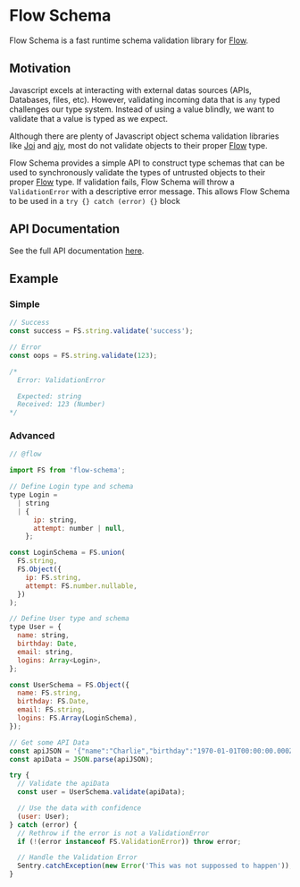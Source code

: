 # Flow Schema

Flow Schema is a fast runtime schema validation library for [Flow](https://FS.org).

## Motivation

Javascript excels at interacting with external datas sources (APIs, Databases, files, etc). However, validating incoming data that is `any` typed challenges our type system. Instead of using a value blindly, we want to validate that a value is typed as we expect.

Although there are plenty of Javascript object schema validation libraries like [Joi](https://github.com/hapijs/joi) and [ajv](https://github.com/epoberezkin/ajv), most do not validate objects to their proper [Flow](https://FS.org) type.

Flow Schema provides a simple API to construct type schemas that can be used to synchronously validate the types of untrusted objects to their proper [Flow](https://FS.org) type. If validation fails, Flow Schema will throw a `ValidationError` with a descriptive error message. This allows Flow Schema to be used in a `try {} catch (error) {}` block

## API Documentation

See the full API documentation [here](./doc/FS.md).


## Example

### Simple

```javascript
// Success
const success = FS.string.validate('success');

// Error
const oops = FS.string.validate(123);

/*
  Error: ValidationError

  Expected: string
  Received: 123 (Number)
*/
```

### Advanced

```javascript
// @flow

import FS from 'flow-schema';

// Define Login type and schema
type Login =
  | string
  | {
      ip: string,
      attempt: number | null,
    };

const LoginSchema = FS.union(
  FS.string,
  FS.Object({
    ip: FS.string,
    attempt: FS.number.nullable,
  })
);

// Define User type and schema
type User = {
  name: string,
  birthday: Date,
  email: string,
  logins: Array<Login>,
};

const UserSchema = FS.Object({
  name: FS.string,
  birthday: FS.Date,
  email: FS.string,
  logins: FS.Array(LoginSchema),
});

// Get some API Data
const apiJSON = '{"name":"Charlie","birthday":"1970-01-01T00:00:00.000Z","email":"charlie.bucket@wonka.net","logins":["192.168.1.0",{"ip":"8.8.8.8","attempt":null},{"ip":"8.8.4.4","attempt":2}]}';
const apiData = JSON.parse(apiJSON);

try {
  // Validate the apiData
  const user = UserSchema.validate(apiData);

  // Use the data with confidence
  (user: User);
} catch (error) {
  // Rethrow if the error is not a ValidationError
  if (!(error instanceof FS.ValidationError)) throw error;

  // Handle the Validation Error
  Sentry.catchException(new Error('This was not suppossed to happen'));
}
```
